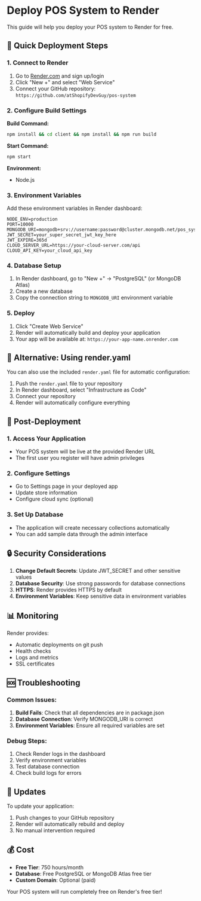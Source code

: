 # Deploy POS System to Render

This guide will help you deploy your POS system to Render for free.

## 🚀 Quick Deployment Steps

### 1. Connect to Render

1. Go to [Render.com](https://render.com) and sign up/login
2. Click "New +" and select "Web Service"
3. Connect your GitHub repository: `https://github.com/atShopifyDevGuy/pos-system`

### 2. Configure Build Settings

**Build Command:**
```bash
npm install && cd client && npm install && npm run build
```

**Start Command:**
```bash
npm start
```

**Environment:**
- Node.js

### 3. Environment Variables

Add these environment variables in Render dashboard:

```env
NODE_ENV=production
PORT=10000
MONGODB_URI=mongodb+srv://username:password@cluster.mongodb.net/pos_system
JWT_SECRET=your_super_secret_jwt_key_here
JWT_EXPIRE=365d
CLOUD_SERVER_URL=https://your-cloud-server.com/api
CLOUD_API_KEY=your_cloud_api_key
```

### 4. Database Setup

1. In Render dashboard, go to "New +" → "PostgreSQL" (or MongoDB Atlas)
2. Create a new database
3. Copy the connection string to `MONGODB_URI` environment variable

### 5. Deploy

1. Click "Create Web Service"
2. Render will automatically build and deploy your application
3. Your app will be available at: `https://your-app-name.onrender.com`

## 🔧 Alternative: Using render.yaml

You can also use the included `render.yaml` file for automatic configuration:

1. Push the `render.yaml` file to your repository
2. In Render dashboard, select "Infrastructure as Code"
3. Connect your repository
4. Render will automatically configure everything

## 📝 Post-Deployment

### 1. Access Your Application
- Your POS system will be live at the provided Render URL
- The first user you register will have admin privileges

### 2. Configure Settings
- Go to Settings page in your deployed app
- Update store information
- Configure cloud sync (optional)

### 3. Set Up Database
- The application will create necessary collections automatically
- You can add sample data through the admin interface

## 🔒 Security Considerations

1. **Change Default Secrets**: Update JWT_SECRET and other sensitive values
2. **Database Security**: Use strong passwords for database connections
3. **HTTPS**: Render provides HTTPS by default
4. **Environment Variables**: Keep sensitive data in environment variables

## 📊 Monitoring

Render provides:
- Automatic deployments on git push
- Health checks
- Logs and metrics
- SSL certificates

## 🆘 Troubleshooting

### Common Issues:

1. **Build Fails**: Check that all dependencies are in package.json
2. **Database Connection**: Verify MONGODB_URI is correct
3. **Environment Variables**: Ensure all required variables are set

### Debug Steps:

1. Check Render logs in the dashboard
2. Verify environment variables
3. Test database connection
4. Check build logs for errors

## 🔄 Updates

To update your application:
1. Push changes to your GitHub repository
2. Render will automatically rebuild and deploy
3. No manual intervention required

## 💰 Cost

- **Free Tier**: 750 hours/month
- **Database**: Free PostgreSQL or MongoDB Atlas free tier
- **Custom Domain**: Optional (paid)

Your POS system will run completely free on Render's free tier!
